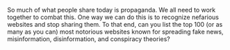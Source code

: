 So much of what people share today is propaganda. We all need to work together to combat this. One way we can do this is to recognize nefarious websites and stop sharing them. To that end, can you list the top 100 (or as many as you can) most notorious websites known for spreading fake news, misinformation, disinformation, and conspiracy theories?